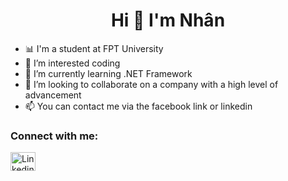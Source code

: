 <h1 align="center">Hi 👋 I'm Nhân</h1>

- 📊 I'm a student at FPT University
- 👀 I’m interested coding
- 🌱 I’m currently learning .NET Framework
- 💞️ I’m looking to collaborate on a company with a high level of advancement
- 📫 You can contact me via the facebook link or linkedin

<h3 align="left">Connect with me:</h3>
<p align="left">

<a href="https://www.linkedin.com/in/nttungk/" target="blank"><img align="center" src="https://raw.githubusercontent.com/rahuldkjain/github-profile-readme-generator/master/src/images/icons/Social/linked-in-alt.svg" alt="LinkedinImage" height="30" width="40" /></a>

</p>

<!---
TrongNhan/TrongNhan is a ✨ special ✨ repository because its `README.md` (this file) appears on your GitHub profile.
You can click the Preview link to take a look at your changes.
--->
